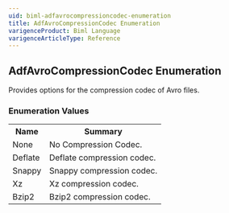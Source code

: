 ```yaml
---
uid: biml-adfavrocompressioncodec-enumeration
title: AdfAvroCompressionCodec Enumeration
varigenceProduct: Biml Language
varigenceArticleType: Reference
---
```


## AdfAvroCompressionCodec Enumeration<div class="LanguageSummary"><div class ="SummaryItem">Provides options for the compression codec of Avro files.</div></div><div class="EnumValueGroup">### Enumeration Values<table id="EnumValue" class="MemberList"><tbody><tr><th class="MemberNameColumnHeader">Name</th><th class="MemberSummaryColumnHeader">Summary</th></tr><tr class="cd0"><td class="MemberName">None</td><td class="MemberSummary"><div class ="SummaryItem">No Compression Codec.</div> </td></tr><tr class="cd1"><td class="MemberName">Deflate</td><td class="MemberSummary"><div class ="SummaryItem">Deflate compression codec.</div> </td></tr><tr class="cd0"><td class="MemberName">Snappy</td><td class="MemberSummary"><div class ="SummaryItem">Snappy compression codec.</div> </td></tr><tr class="cd1"><td class="MemberName">Xz</td><td class="MemberSummary"><div class ="SummaryItem">Xz compression codec.</div> </td></tr><tr class="cd0"><td class="MemberName">Bzip2</td><td class="MemberSummary"><div class ="SummaryItem">Bzip2 compression codec.</div> </td></tr></tbody></table></div>